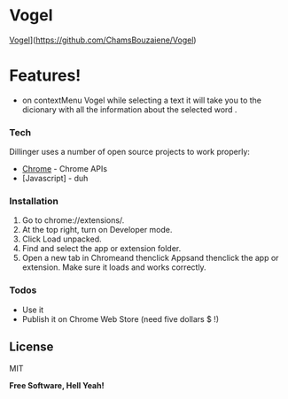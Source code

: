 # Vogel

[Vogel](https://github.com/ChamsBouzaiene/Vogel/tree/main/assets/icon.png)](https://github.com/ChamsBouzaiene/Vogel)

# Features!

- on contextMenu Vogel while selecting a text it will take you to the dicionary with all the information about the selected word .

### Tech

Dillinger uses a number of open source projects to work properly:

- [Chrome] - Chrome APIs
- [Javascript] - duh

### Installation

1.  Go to chrome://extensions/.
2.  At the top right, turn on Developer mode.
3.  Click Load unpacked.
4.  Find and select the app or extension folder.
5.  Open a new tab in Chromeand thenclick Appsand thenclick the app or extension. Make sure it loads and works correctly.

### Todos

- Use it
- Publish it on Chrome Web Store (need five dollars \$ !)

## License

MIT

**Free Software, Hell Yeah!**

[chrome]: https://developer.chrome.com/extensions
